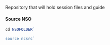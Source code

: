 Repository that will hold session files and guide

#### Source NSO

```javascript
cd NSOFOLDER`

source ncsrc`
